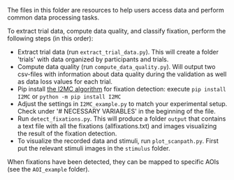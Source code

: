 The files in this folder are resources to help users access data and perform common data processing tasks.

To extract trial data, compute data quality, and classify fixation, perform the following steps (in this order):
* Extract trial data (run `extract_trial_data.py`). This will create a folder 'trials' with data organized by participants and trials.
* Compute data quality (run `compute_data_quality.py`). Will output two csv-files with information about data quality during the validation as well as data loss values for each trial.
* Pip install [the I2MC algorithm](https://github.com/dcnieho/I2MC_Python) for fixation detection: execute `pip install I2MC` or `python -m pip install I2MC`
* Adjust the settings in `I2MC_example.py` to match your experimental setup. Check under '# NECESSARY VARIABLES' in the beginning of the file. 
* Run `detect_fixations.py`. This will produce a folder `output` that contains a text file with all the fixations (allfixations.txt) and images visualizing the result of the fixation detection.
* To visualize the recorded data and stimuli, run `plot_scanpath.py`. First put the relevant stimuli images in the `stimulus` folder.

When fixations have been detected, they can be mapped to specific AOIs (see the `AOI_example` folder).

